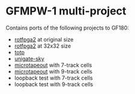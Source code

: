 # GFMPW-1 multi-project

Contains ports of the following projects to GF180:
- [rotfpga2](https://github.com/htfab/rotfpga2/) at original size
- [rotfpga2](https://github.com/htfab/rotfpga2/) at 32x32 size
- [totp](https://github.com/htfab/totp)
- [unigate-sky](https://github.com/htfab/unigate-sky)
- [microtapeout](https://github.com/htfab/microtapeout) with 7-track cells
- [microtapeout](https://github.com/htfab/microtapeout) with 9-track cells
- loopback test with 7-track cells
- loopback test with 9-track cells
